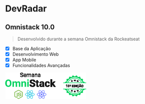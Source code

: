 # DevRadar
## Omnistack 10.0
> Desenvolvido durante a semana Omnistack da Rockeatseat

- [x] Base da Aplicação
- [x] Desenvolvimento Web
- [x] App Mobile
- [x] Funcionalidades Avançadas

![](/logo.png)
